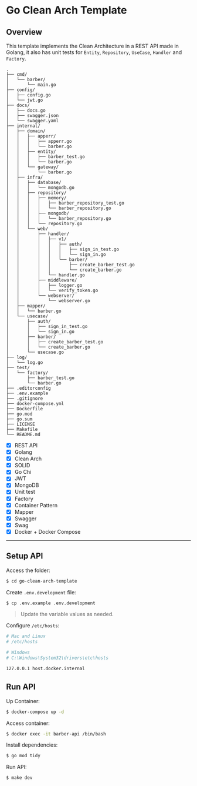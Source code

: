 # Go Clean Arch Template

## Overview

This template implements the Clean Architecture in a REST API made in Golang, it also has unit tests for `Entity`, `Repository`, `UseCase`, `Handler` and `Factory`.

```text
.
├── cmd/
│   └── barber/
│       └── main.go
├── config/
│   ├── config.go
│   └── jwt.go
├── docs/
│   ├── docs.go
│   ├── swagger.json
│   └── swagger.yaml
├── internal/
│   ├── domain/
│   │   ├── apperr/
│   │   │   ├── apperr.go
│   │   │   └── barber.go
│   │   ├── entity/
│   │   │   ├── barber_test.go
│   │   │   └── barber.go
│   │   └── gateway/
│   │       └── barber.go
│   ├── infra/
│   │   ├── database/
│   │   │   └── mongodb.go
│   │   ├── repository/
│   │   │   ├── memory/
│   │   │   │   ├── barber_repository_test.go
│   │   │   │   └── barber_repository.go
│   │   │   ├── mongodb/
│   │   │   │   └── barber_repository.go
│   │   │   └── repository.go
│   │   └── web/
│   │       ├── handler/
│   │       │   ├── v1/
│   │       │   │   ├── auth/
│   │       │   │   │   ├── sign_in_test.go
│   │       │   │   │   └── sign_in.go
│   │       │   │   └── barber/
│   │       │   │       ├── create_barber_test.go
│   │       │   │       └── create_barber.go
│   │       │   └── handler.go
│   │       ├── middleware/
│   │       │   ├── logger.go
│   │       │   └── verify_token.go
│   │       └── webserver/
│   │           └── webserver.go
│   ├── mapper/
│   │   └── barber.go
│   └── usecase/
│       ├── auth/
│       │   ├── sign_in_test.go
│       │   └── sign_in.go
│       ├── barber/
│       │   ├── create_barber_test.go
│       │   └── create_barber.go
│       └── usecase.go
├── log/
│   └── log.go
├── test/
│   └── factory/
│       ├── barber_test.go
│       └── barber.go
├── .editorconfig
├── .env.example
├── .gitignore
├── docker-compose.yml
├── Dockerfile
├── go.mod
├── go.sum
├── LICENSE
├── Makefile
└── README.md
```

- [x] REST API
- [x] Golang
- [x] Clean Arch
- [x] SOLID
- [x] Go Chi
- [x] JWT
- [x] MongoDB
- [x] Unit test
- [x] Factory
- [x] Container Pattern
- [x] Mapper
- [x] Swagger
- [x] Swag
- [x] Docker + Docker Compose

---

## Setup API

Access the folder:

```sh
$ cd go-clean-arch-template
```

Create `.env.development` file:

```sh
$ cp .env.example .env.development
```

> Update the variable values as needed.

Configure `/etc/hosts`:

```sh
# Mac and Linux
# /etc/hosts

# Windows
# C:\Windows\System32\drivers\etc\hosts

127.0.0.1 host.docker.internal
```

## Run API

Up Container:

```sh
$ docker-compose up -d
```

Access container:

```sh
$ docker exec -it barber-api /bin/bash
```

Install dependencies:

```sh
$ go mod tidy
```

Run API:

```sh
$ make dev
```
